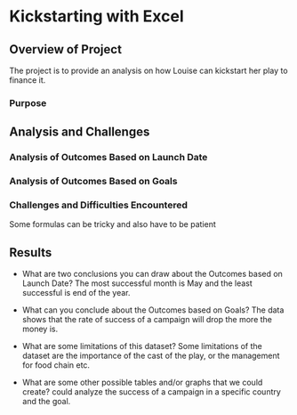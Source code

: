 
# Kickstarting with Excel

## Overview of Project
The project is to provide an analysis on how Louise can kickstart her play to finance it.

### Purpose

## Analysis and Challenges

### Analysis of Outcomes Based on Launch Date

### Analysis of Outcomes Based on Goals

### Challenges and Difficulties Encountered
Some formulas can be tricky and also have to be patient

## Results

- What are two conclusions you can draw about the Outcomes based on Launch Date?
The most successful month is May and the least successful is end of the year. 

- What can you conclude about the Outcomes based on Goals?
The data shows that the rate of success of a campaign will drop the more the money is. 

- What are some limitations of this dataset?
Some limitations of the dataset are 
    the importance of the cast of the play, or the management for food chain etc.
- What are some other possible tables and/or graphs that we could create?
could analyze the success of a campaign in a specific country and the goal.  
